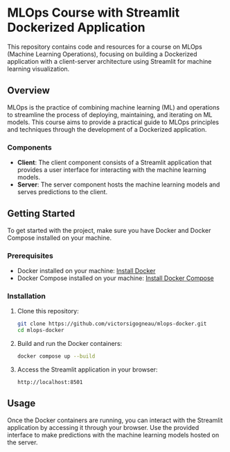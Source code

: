 # MLOps Course with Streamlit Dockerized Application

This repository contains code and resources for a course on MLOps (Machine Learning Operations), focusing on building a Dockerized application with a client-server architecture using Streamlit for machine learning visualization.

## Overview

MLOps is the practice of combining machine learning (ML) and operations to streamline the process of deploying, maintaining, and iterating on ML models. This course aims to provide a practical guide to MLOps principles and techniques through the development of a Dockerized application.

### Components

- **Client**: The client component consists of a Streamlit application that provides a user interface for interacting with the machine learning models.
- **Server**: The server component hosts the machine learning models and serves predictions to the client.

## Getting Started

To get started with the project, make sure you have Docker and Docker Compose installed on your machine.

### Prerequisites

- Docker installed on your machine: [Install Docker](https://docs.docker.com/get-docker/)
- Docker Compose installed on your machine: [Install Docker Compose](https://docs.docker.com/compose/install/)

### Installation

1. Clone this repository:

    ```bash
    git clone https://github.com/victorsigogneau/mlops-docker.git
    cd mlops-docker
    ```

2. Build and run the Docker containers:

    ```bash
    docker compose up --build
    ```

3. Access the Streamlit application in your browser:

    ```
    http://localhost:8501
    ```

## Usage

Once the Docker containers are running, you can interact with the Streamlit application by accessing it through your browser. Use the provided interface to make predictions with the machine learning models hosted on the server.


